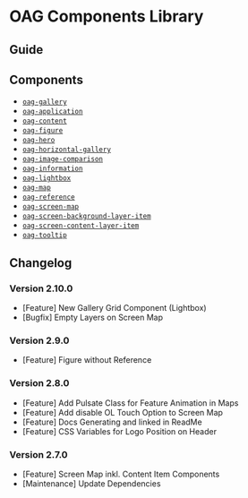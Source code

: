 # OAG Components Library

## Guide

## Components

-   [`oag-gallery`](./docs/components/oag-gallery/readme.md)
-   [`oag-application`](./docs/components/oag-application/readme.md)
-   [`oag-content`](./docs/components/oag-content/readme.md)
-   [`oag-figure`](./docs/components/oag-figure/readme.md)
-   [`oag-hero`](./docs/components/oag-hero/readme.md)
-   [`oag-horizontal-gallery`](./docs/components/oag-horizontal-gallery/readme.md)
-   [`oag-image-comparison`](./docs/components/oag-image-comparison/readme.md)
-   [`oag-information`](./docs/components/oag-information/readme.md)
-   [`oag-lightbox`](./docs/components/oag-lightbox/readme.md)
-   [`oag-map`](./docs/components/oag-map/readme.md)
-   [`oag-reference`](./docs/components/oag-reference/readme.md)
-   [`oag-screen-map`](./docs/components/oag-screen-map/readme.md)
-   [`oag-screen-background-layer-item`](./docs/components/oag-screen-background-layer-item/readme.md)
-   [`oag-screen-content-layer-item`](./docs/components/oag-screen-content-layer-item/readme.md)
-   [`oag-tooltip`](./docs/components/oag-tooltip/readme.md)

## Changelog

### Version 2.10.0

-   [Feature] New Gallery Grid Component (Lightbox)
-   [Bugfix] Empty Layers on Screen Map

### Version 2.9.0

-   [Feature] Figure without Reference

### Version 2.8.0

-   [Feature] Add Pulsate Class for Feature Animation in Maps
-   [Feature] Add disable OL Touch Option to Screen Map
-   [Feature] Docs Generating and linked in ReadMe
-   [Feature] CSS Variables for Logo Position on Header

### Version 2.7.0

-   [Feature] Screen Map inkl. Content Item Components
-   [Maintenance] Update Dependencies
